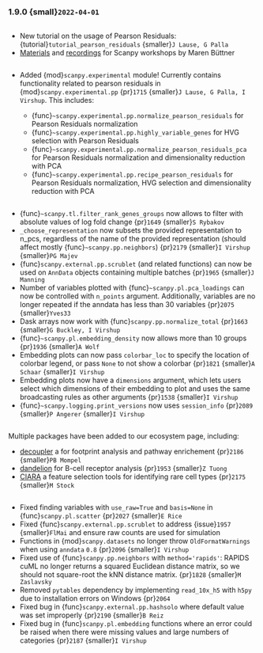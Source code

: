 ### 1.9.0 {small}`2022-04-01`

```{rubric} Tutorials
```

- New tutorial on the usage of Pearson Residuals: {tutorial}`tutorial_pearson_residuals` {smaller}`J Lause, G Palla`
- [Materials](https://github.com/theislab/scanpy-tutorials/tree/master/scanpy_workshop) and [recordings](https://www.youtube.com/playlist?list=PL4rcQcNPLZxWQQH7LlRBMkAo5NWuHX1e3) for Scanpy workshops by Maren Büttner

```{rubric} Experimental module
```

- Added {mod}`scanpy.experimental` module! Currently contains functionality related to pearson residuals in {mod}`scanpy.experimental.pp` {pr}`1715` {smaller}`J Lause, G Palla, I Virshup`. This includes:

  - {func}`~scanpy.experimental.pp.normalize_pearson_residuals` for Pearson Residuals normalization
  - {func}`~scanpy.experimental.pp.highly_variable_genes` for HVG selection with Pearson Residuals
  - {func}`~scanpy.experimental.pp.normalize_pearson_residuals_pca` for Pearson Residuals normalization and dimensionality reduction with PCA
  - {func}`~scanpy.experimental.pp.recipe_pearson_residuals` for Pearson Residuals normalization, HVG selection and dimensionality reduction with PCA

```{rubric} Features
```

- {func}`~scanpy.tl.filter_rank_genes_groups` now allows to filter with absolute values of log fold change {pr}`1649` {smaller}`S Rybakov`
- `_choose_representation` now subsets the provided representation to n_pcs, regardless of the name of the provided representation (should affect mostly {func}`~scanpy.pp.neighbors`)  {pr}`2179`  {smaller}`I Virshup` {smaller}`PG Majev`
- {func}`scanpy.external.pp.scrublet` (and related functions) can now be used on `AnnData` objects containing multiple batches {pr}`1965` {smaller}`J Manning`
- Number of variables plotted with {func}`~scanpy.pl.pca_loadings` can now be controlled with `n_points` argument. Additionally, variables are no longer repeated if the anndata has less than 30 variables {pr}`2075` {smaller}`Yves33`
- Dask arrays now work with {func}`scanpy.pp.normalize_total` {pr}`1663` {smaller}`G Buckley, I Virshup`
- {func}`~scanpy.pl.embedding_density` now allows more than 10 groups {pr}`1936` {smaller}`A Wolf`
- Embedding plots can now pass `colorbar_loc` to specify the location of colorbar legend, or pass `None` to not show a colorbar {pr}`1821` {smaller}`A Schaar` {smaller}`I Virshup`
- Embedding plots now have a `dimensions` argument, which lets users select which dimensions of their embedding to plot and uses the same broadcasting rules as other arguments {pr}`1538` {smaller}`I Virshup`
- {func}`~scanpy.logging.print_versions` now uses `session_info` {pr}`2089` {smaller}`P Angerer` {smaller}`I Virshup`

```{rubric} Ecosystem
```

Multiple packages have been added to our ecosystem page, including:

- [decoupler](https://github.com/saezlab/decoupler-py) a for footprint analysis and pathway enrichement {pr}`2186` {smaller}`PB Mompel`
- [dandelion](https://github.com/zktuong/dandelion) for B-cell receptor analysis {pr}`1953` {smaller}`Z Tuong`
- [CIARA](https://github.com/ScialdoneLab/CIARA_python) a feature selection tools for identifying rare cell types {pr}`2175` {smaller}`M Stock`

```{rubric} Bug fixes
```

- Fixed finding variables with `use_raw=True` and `basis=None` in {func}`scanpy.pl.scatter` {pr}`2027` {smaller}`E Rice`
- Fixed {func}`scanpy.external.pp.scrublet` to address {issue}`1957` {smaller}`FlMai` and ensure raw counts are used for simulation
- Functions in {mod}`scanpy.datasets` no longer throw `OldFormatWarnings` when using `anndata` `0.8` {pr}`2096` {smaller}`I Virshup`
- Fixed use of {func}`scanpy.pp.neighbors` with `method='rapids'`: RAPIDS cuML no longer returns a squared Euclidean distance matrix, so we should not square-root the kNN distance matrix. {pr}`1828` {smaller}`M Zaslavsky`
- Removed `pytables` dependency by implementing `read_10x_h5` with `h5py` due to installation errors on Windows {pr}`2064`
- Fixed bug in {func}`scanpy.external.pp.hashsolo` where default value was set improperly {pr}`2190` {smaller}`B Reiz`
- Fixed bug in {func}`scanpy.pl.embedding` functions where an error could be raised when there were missing values and large numbers of categories {pr}`2187` {smaller}`I Virshup`
